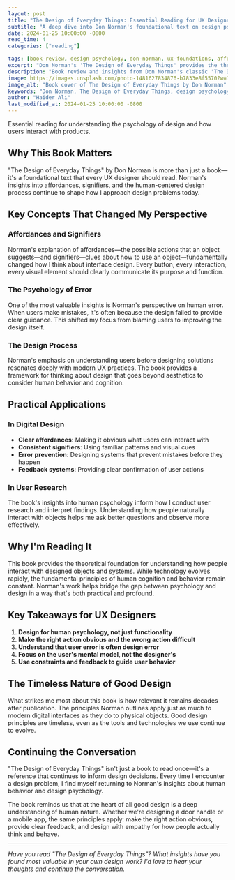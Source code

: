 ```yaml
---
layout: post
title: "The Design of Everyday Things: Essential Reading for UX Designers"
subtitle: "A deep dive into Don Norman's foundational text on design psychology"
date: 2024-01-25 10:00:00 -0800
read_time: 4
categories: ["reading"]

tags: [book-review, design-psychology, don-norman, ux-foundations, affordances, signifiers]
excerpt: "Don Norman's 'The Design of Everyday Things' provides the theoretical foundation for understanding how people interact with designed objects and systems."
description: "Book review and insights from Don Norman's classic 'The Design of Everyday Things' - essential reading for understanding design psychology and user interactions."
image: https://images.unsplash.com/photo-1481627834876-b7833e8f5570?w=1200&h=600&fit=crop&crop=center
image_alt: "Book cover of The Design of Everyday Things by Don Norman"
keywords: "Don Norman, The Design of Everyday Things, design psychology, UX foundations, affordances, signifiers, human-centered design"
author: "Haider Ali"
last_modified_at: 2024-01-25 10:00:00 -0800
---
```


Essential reading for understanding the psychology of design and how users interact with products.

## Why This Book Matters

"The Design of Everyday Things" by Don Norman is more than just a book—it's a foundational text that every UX designer should read. Norman's insights into affordances, signifiers, and the human-centered design process continue to shape how I approach design problems today.

## Key Concepts That Changed My Perspective

### Affordances and Signifiers
Norman's explanation of affordances—the possible actions that an object suggests—and signifiers—clues about how to use an object—fundamentally changed how I think about interface design. Every button, every interaction, every visual element should clearly communicate its purpose and function.

### The Psychology of Error
One of the most valuable insights is Norman's perspective on human error. When users make mistakes, it's often because the design failed to provide clear guidance. This shifted my focus from blaming users to improving the design itself.

### The Design Process
Norman's emphasis on understanding users before designing solutions resonates deeply with modern UX practices. The book provides a framework for thinking about design that goes beyond aesthetics to consider human behavior and cognition.

## Practical Applications

### In Digital Design
- **Clear affordances**: Making it obvious what users can interact with
- **Consistent signifiers**: Using familiar patterns and visual cues
- **Error prevention**: Designing systems that prevent mistakes before they happen
- **Feedback systems**: Providing clear confirmation of user actions

### In User Research
The book's insights into human psychology inform how I conduct user research and interpret findings. Understanding how people naturally interact with objects helps me ask better questions and observe more effectively.

## Why I'm Reading It

This book provides the theoretical foundation for understanding how people interact with designed objects and systems. While technology evolves rapidly, the fundamental principles of human cognition and behavior remain constant. Norman's work helps bridge the gap between psychology and design in a way that's both practical and profound.

## Key Takeaways for UX Designers

1. **Design for human psychology, not just functionality**
2. **Make the right action obvious and the wrong action difficult**
3. **Understand that user error is often design error**
4. **Focus on the user's mental model, not the designer's**
5. **Use constraints and feedback to guide user behavior**

## The Timeless Nature of Good Design

What strikes me most about this book is how relevant it remains decades after publication. The principles Norman outlines apply just as much to modern digital interfaces as they do to physical objects. Good design principles are timeless, even as the tools and technologies we use continue to evolve.

## Continuing the Conversation

"The Design of Everyday Things" isn't just a book to read once—it's a reference that continues to inform design decisions. Every time I encounter a design problem, I find myself returning to Norman's insights about human behavior and design psychology.

The book reminds us that at the heart of all good design is a deep understanding of human nature. Whether we're designing a door handle or a mobile app, the same principles apply: make the right action obvious, provide clear feedback, and design with empathy for how people actually think and behave.

---

*Have you read "The Design of Everyday Things"? What insights have you found most valuable in your own design work? I'd love to hear your thoughts and continue the conversation.*
